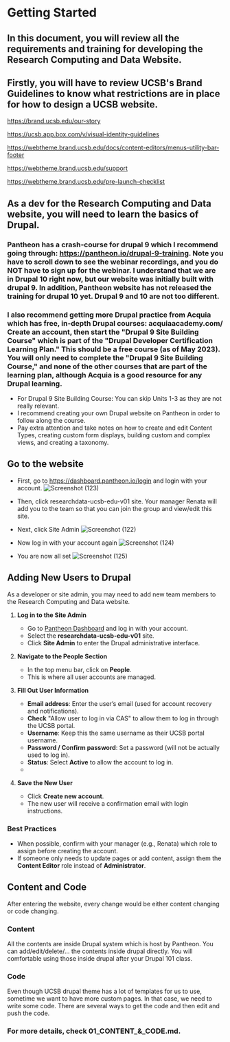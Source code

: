 # Getting Started

## In this document, you will review all the requirements and training for developing the Research Computing and Data Website.

## Firstly, you will have to review UCSB's Brand Guidelines to know what restrictions are in place for how to design a UCSB website. 

https://brand.ucsb.edu/our-story

https://ucsb.app.box.com/v/visual-identity-guidelines

https://webtheme.brand.ucsb.edu/docs/content-editors/menus-utility-bar-footer

https://webtheme.brand.ucsb.edu/support

https://webtheme.brand.ucsb.edu/pre-launch-checklist

## As a dev for the Research Computing and Data website, you will need to learn the basics of Drupal.  

### Pantheon has a crash-course for drupal 9 which I recommend going through: https://pantheon.io/drupal-9-training.  Note you have to scroll down to see the webinar recordings, and you do NOT have to sign up for the webinar. I understand that we are in Drupal 10 right now, but our website was initially built with drupal 9. In addition, Pantheon website has not released the training for drupal 10 yet. Drupal 9 and 10 are not too different.

### I also recommend getting more Drupal practice from Acquia which has free, in-depth Drupal courses: acquiaacademy.com/  Create an account, then start the "Drupal 9 Site Building Course" which is part of the "Drupal Developer Certification Learning Plan."  This should be a free course (as of May 2023). You will only need to complete the "Drupal 9 Site Building Course," and none of the other courses that are part of the learning plan, although Acquia is a good resource for any Drupal learning.  

- For Drupal 9 Site Building Course: You can skip Units 1-3 as they are not really relevant.  
- I recommend creating your own Drupal website on Pantheon in order to follow along the course.
- Pay extra attention and take notes on how to create and edit Content Types, creating custom form displays, building custom and complex views, and creating a taxonomy.  

## Go to the website
- First, go to https://dashboard.pantheon.io/login and login with your account.
  ![Screenshot (123)](https://github.com/UCSB-Library-Research-Data-Services/researchdata-ucsb-edu-v01/assets/91364746/3ab0230b-304d-43b8-8e34-475f7e769c93)

- Then, click researchdata-ucsb-edu-v01 site. Your manager Renata will add you to the team so that you can join the group and view/edit this site.
- Next, click Site Admin
  ![Screenshot (122)](https://github.com/UCSB-Library-Research-Data-Services/researchdata-ucsb-edu-v01/assets/91364746/bfa94e15-082b-46c4-ac2e-235c7017dc9d)

- Now log in with your account again
![Screenshot (124)](https://github.com/UCSB-Library-Research-Data-Services/researchdata-ucsb-edu-v01/assets/91364746/53bfb4f0-0495-46ab-85fb-8ad808caa8db)

- You are now all set
![Screenshot (125)](https://github.com/UCSB-Library-Research-Data-Services/researchdata-ucsb-edu-v01/assets/91364746/2cc1bb70-b36a-4543-8073-9941ab017c7b)

## Adding New Users to Drupal

As a developer or site admin, you may need to add new team members to the Research Computing and Data website.

1. **Log in to the Site Admin**
   - Go to [Pantheon Dashboard](https://dashboard.pantheon.io/login) and log in with your account.  
   - Select the **researchdata-ucsb-edu-v01** site.  
   - Click **Site Admin** to enter the Drupal administrative interface.  

2. **Navigate to the People Section**
   - In the top menu bar, click on **People**.  
   - This is where all user accounts are managed.  

3. **Fill Out User Information**
   - **Email address**: Enter the user’s email (used for account recovery and notifications).  
   - **Check** "Allow user to log in via CAS" to allow them to log in through the UCSB portal.  
   - **Username**: Keep this the same username as their UCSB portal username.  
   - **Password / Confirm password**: Set a password (will not be actually used to log in).  
   - **Status**: Select **Active** to allow the account to log in.
   - 
4. **Save the New User**
   - Click **Create new account**.  
   - The new user will receive a confirmation email with login instructions.  

### Best Practices
- When possible, confirm with your manager (e.g., Renata) which role to assign before creating the account.  
- If someone only needs to update pages or add content, assign them the **Content Editor** role instead of **Administrator**. 

## Content and Code
After entering the website, every change would be either content changing or code changing.

### Content
All the contents are inside Drupal system which is host by Pantheon. You can add/edit/delete/... the contents inside drupal directly. You will comfortable using those inside drupal after your Drupal 101 class.

### Code
Even though UCSB drupal theme has a lot of templates for us to use, sometime we want to have more custom pages. In that case, we need to write some code. There are several ways to get the code and then edit and push the code. 

### For more details, check 01_CONTENT_&_CODE.md.
